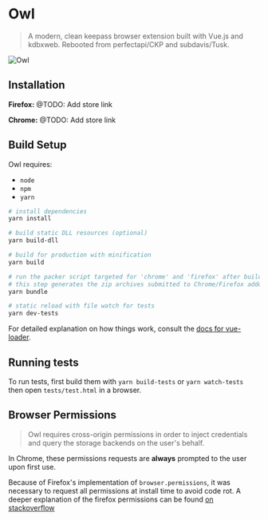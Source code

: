 # Owl
> A modern, clean keepass browser extension built with Vue.js and kdbxweb.  Rebooted from perfectapi/CKP and subdavis/Tusk.

![Owl](https://user-images.githubusercontent.com/5760400/72621065-d441e580-3940-11ea-8459-e11aeb50f4ca.png "Owl Logo")

## Installation

**Firefox:** @TODO: Add store link

**Chrome:** @TODO: Add store link

## Build Setup

Owl requires:
* `node`
* `npm`
* `yarn`

```bash
# install dependencies
yarn install

# build static DLL resources (optional)
yarn build-dll

# build for production with minification
yarn build

# run the packer script targeted for 'chrome' and 'firefox' after build.
# this step generates the zip archives submitted to Chrome/Firefox addon marketplaces.
yarn bundle

# static reload with file watch for tests
yarn dev-tests
```

For detailed explanation on how things work, consult the [docs for vue-loader](http://vuejs.github.io/vue-loader).

## Running tests

To run tests, first build them with `yarn build-tests` or `yarn watch-tests` then open `tests/test.html` in a browser.

## Browser Permissions

> Owl requires cross-origin permissions in order to inject credentials and query the storage backends on the user's behalf.

In Chrome, these permissions requests are __always__ prompted to the user upon first use.

Because of Firefox's implementation of `browser.permissions`, it was necessary to request all permissions at install time to avoid code rot.  A deeper explanation of the firefox permissions can be found [on stackoverflow](https://stackoverflow.com/questions/47723297/firefox-extension-api-permissions-request-may-only-be-called-from-a-user-input)

